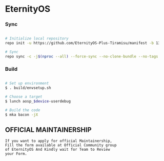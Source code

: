 # EternityOS #

### Sync ###

```bash

# Initialize local repository
repo init -u https://github.com/EternityOS-Plus-Tiramisu/manifest -b 13

# Sync
repo sync -c -j$(nproc --all) --force-sync --no-clone-bundle --no-tags
```

### Build ###

```bash

# Set up environment
$ . build/envsetup.sh

# Choose a target
$ lunch aosp_$device-userdebug

# Build the code
$ mka bacon -jX
```

## OFFICIAL MAINTAINERSHIP ##
```
If you want to apply for official Maintainership,
Fill the form available at Official Community group
of EternityOS And Kindly wait for Team to Review 
your Form.
```
